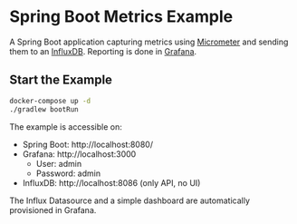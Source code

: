 # Spring Boot Metrics Example

A Spring Boot application capturing metrics using [Micrometer](http://micrometer.io/) 
and sending them to an [InfluxDB](https://www.influxdata.com/products/influxdb-overview/).
Reporting is done in [Grafana](https://grafana.com/).


## Start the Example

```sh
docker-compose up -d
./gradlew bootRun
```

The example is accessible on:

* Spring Boot: http://localhost:8080/
* Grafana: http://localhost:3000
    * User: admin
    * Password: admin
* InfluxDB: http://localhost:8086 (only API, no UI)

The Influx Datasource and a simple dashboard are automatically provisioned in Grafana.